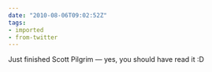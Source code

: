 ```yaml
---
date: "2010-08-06T09:02:52Z"
tags:
- imported
- from-twitter
---
```

Just finished Scott Pilgrim — yes, you should have read it :D
